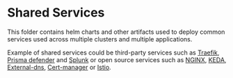 # Shared Services
This folder contains helm charts and other artifacts used to deploy common services used across multiple clusters and multiple applications.

Example of shared services could be third-party services such as [Traefik](https://doc.traefik.io/traefik/v1.7/user-guide/kubernetes/?msclkid=2309fcb3b1bc11ec92c03b099f5d4e1c), [Prisma defender](https://docs.paloaltonetworks.com/prisma/prisma-cloud) and [Splunk](https://github.com/splunk/splunk-connect-for-kubernetes) or open source services such as [NGINX](https://www.nginx.com/resources/glossary/kubernetes-ingress-controller), [KEDA](https://keda.sh), [External-dns](https://github.com/kubernetes-sigs/external-dns#:~:text=ExternalDNS%20supports%20multiple%20DNS%20providers%20which%20have%20been,and%20we%20have%20limited%20resources%20to%20test%20changes.), [Cert-manager](https://cert-manager.io/docs/) or [Istio](https://istio.io/).